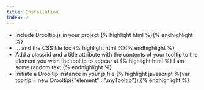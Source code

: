```yaml
---
title: Installation
index: 2
---
```


<ul class="steps">
   <li>
       <span class="instruction">Include Drooltip.js in your project</span>
       {% highlight html %}<script type="text/javascript" src="/path/to/drooltip.js"></script>{% endhighlight %}
   </li>
    <li>
       <span class="instruction">... and the CSS file too</span>
       {% highlight html %}<link rel="stylesheet" src="/path/to/drooltip.css" />{% endhighlight %}
   </li>
    <li>
       <span class="instruction">Add a class/id and a title attribute with the contents of your tooltip to the element you wish the tooltip to appear at</span>
       {% highlight html %}<span class="myTooltip" title="Hi there!"> I am some random text </span>{% endhighlight %}
   </li>
    <li>
       <span class="instruction">Initiate a Drooltip instance in your js file</span>
       {% highlight javascript %}var tooltip = new Drooltip({"element" : ".myTooltip"});{% endhighlight %}
   </li>
</ul>